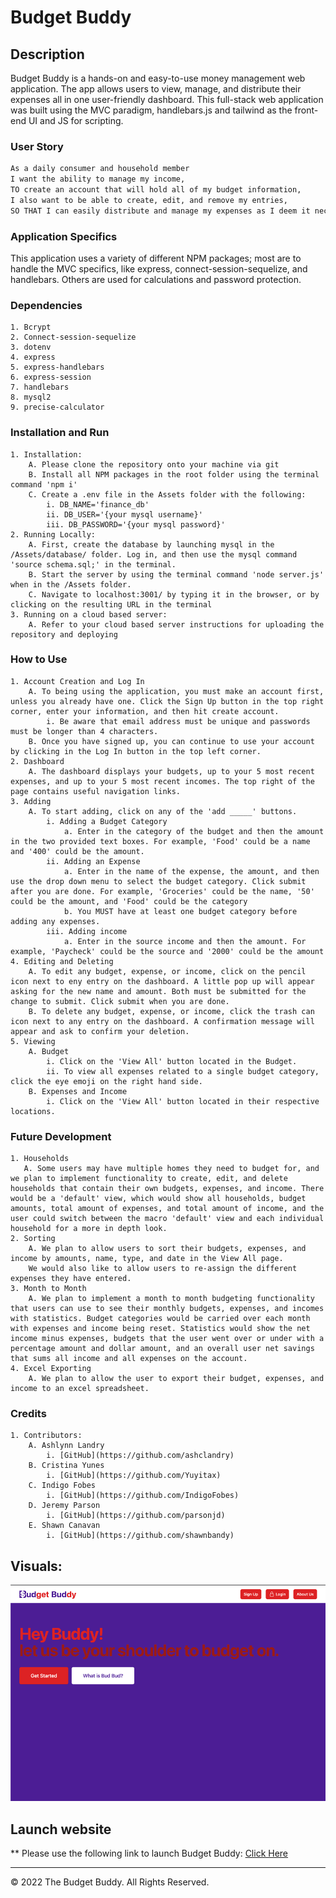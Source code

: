 # Budget Buddy

## Description
Budget Buddy is a hands-on and easy-to-use money management web application. The app allows  users to view, manage, and distribute their expenses all in one user-friendly dashboard. This full-stack web application was built using the MVC paradigm, handlebars.js and tailwind as the front-end UI and JS for scripting.


### User Story
```md
As a daily consumer and household member
I want the ability to manage my income,
TO create an account that will hold all of my budget information,
I also want to be able to create, edit, and remove my entries,
SO THAT I can easily distribute and manage my expenses as I deem it necessary. All in one place. 
```


### Application Specifics

This application uses a variety of different NPM packages; most are to handle the MVC specifics, like express, connect-session-sequelize, and handlebars. Others are used for calculations and password protection.

### Dependencies

    1. Bcrypt
    2. Connect-session-sequelize
    3. dotenv
    4. express
    5. express-handlebars
    6. express-session
    7. handlebars
    8. mysql2
    9. precise-calculator

### Installation and Run

    1. Installation:
        A. Please clone the repository onto your machine via git
        B. Install all NPM packages in the root folder using the terminal command 'npm i'
        C. Create a .env file in the Assets folder with the following:
            i. DB_NAME='finance_db'
            ii. DB_USER='{your mysql username}'
            iii. DB_PASSWORD='{your mysql password}'
    2. Running Locally:
        A. First, create the database by launching mysql in the /Assets/database/ folder. Log in, and then use the mysql command 'source schema.sql;' in the terminal.
        B. Start the server by using the terminal command 'node server.js' when in the /Assets folder.
        C. Navigate to localhost:3001/ by typing it in the browser, or by clicking on the resulting URL in the terminal
    3. Running on a cloud based server:
        A. Refer to your cloud based server instructions for uploading the repository and deploying

### How to Use

    1. Account Creation and Log In
        A. To being using the application, you must make an account first, unless you already have one. Click the Sign Up button in the top right corner, enter your information, and then hit create account.
            i. Be aware that email address must be unique and passwords must be longer than 4 characters.
        B. Once you have signed up, you can continue to use your account by clicking in the Log In button in the top left corner.
    2. Dashboard
        A. The dashboard displays your budgets, up to your 5 most recent expenses, and up to your 5 most recent incomes. The top right of the page contains useful navigation links.
    3. Adding
        A. To start adding, click on any of the 'add _____' buttons.
            i. Adding a Budget Category
                a. Enter in the category of the budget and then the amount in the two provided text boxes. For example, 'Food' could be a name and '400' could be the amount.
            ii. Adding an Expense
                a. Enter in the name of the expense, the amount, and then use the drop down menu to select the budget category. Click submit after you are done. For example, 'Groceries' could be the name, '50' could be the amount, and 'Food' could be the category
                b. You MUST have at least one budget category before adding any expenses.
            iii. Adding income
                a. Enter in the source income and then the amount. For example, 'Paycheck' could be the source and '2000' could be the amount
    4. Editing and Deleting
        A. To edit any budget, expense, or income, click on the pencil icon next to eny entry on the dashboard. A little pop up will appear asking for the new name and amount. Both must be submitted for the change to submit. Click submit when you are done.
        B. To delete any budget, expense, or income, click the trash can icon next to any entry on the dashboard. A confirmation message will appear and ask to confirm your deletion.
    5. Viewing
        A. Budget
            i. Click on the 'View All' button located in the Budget.
            ii. To view all expenses related to a single budget category, click the eye emoji on the right hand side.
        B. Expenses and Income
            i. Click on the 'View All' button located in their respective locations.

### Future Development

    1. Households
       A. Some users may have multiple homes they need to budget for, and we plan to implement functionality to create, edit, and delete households that contain their own budgets, expenses, and income. There would be a 'default' view, which would show all households, budget amounts, total amount of expenses, and total amount of income, and the user could switch between the macro 'default' view and each individual household for a more in depth look.
    2. Sorting
        A. We plan to allow users to sort their budgets, expenses, and income by amounts, name, type, and date in the View All page.
        We would also like to allow users to re-assign the different expenses they have entered.
    3. Month to Month
        A. We plan to implement a month to month budgeting functionality that users can use to see their monthly budgets, expenses, and incomes with statistics. Budget categories would be carried over each month with expenses and income being reset. Statistics would show the net income minus expenses, budgets that the user went over or under with a percentage amount and dollar amount, and an overall user net savings that sums all income and all expenses on the account.
    4. Excel Exporting
        A. We plan to allow the user to export their budget, expenses, and income to an excel spreadsheet.

### Credits

    1. Contributors:
        A. Ashlynn Landry
            i. [GitHub](https://github.com/ashclandry)
        B. Cristina Yunes
            i. [GitHub](https://github.com/Yuyitax)
        C. Indigo Fobes
            i. [GitHub](https://github.com/IndigoFobes)
        D. Jeremy Parson
            i. [GitHub](https://github.com/parsonjd)
        E. Shawn Canavan
            i. [GitHub](https://github.com/shawnbandy)

## Visuals:
![Budget Buddy Demo](./Assets/public/images/BudBud_demo.gif)


## Launch website
** Please use the following link to launch Budget Buddy: [Click Here](https://budget-buddy-group-project.herokuapp.com/)

---
© 2022 The Budget Buddy. All Rights Reserved.
